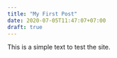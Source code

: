 ```yaml
---
title: "My First Post"
date: 2020-07-05T11:47:07+07:00
draft: true
---
```

This is a simple text to test the site.
